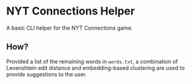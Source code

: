 # NYT Connections Helper
A basic CLI helper for the NYT Connections game.

## How?
Provided a list of the remaining words in `words.txt`, a combination of Levenshtein edit distance and embedding-based clustering are used to provide suggestions to the user.
